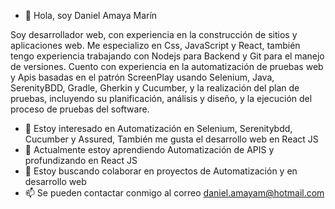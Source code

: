 
- 👋 Hola, soy Daniel Amaya Marín

Soy desarrollador web, con experiencia en la construcción de sitios y aplicaciones web. Me especializo en Css, JavaScript y React,
también tengo experiencia trabajando con Nodejs para Backend y Git para el manejo de versiones.
Cuento con experiencia en la automatización de pruebas web y Apis basadas en el patrón ScreenPlay usando Selenium, Java, SerenityBDD,
Gradle, Gherkin y Cucumber, y la realización del plan de pruebas, incluyendo su planificación, análisis y diseño, y la ejecución
del proceso de pruebas del software.

- 👀 Estoy interesado en Automatización en Selenium, Serenitybdd, Cucumber y Assured, También me gusta el desarrollo web en React JS
- 🌱 Actualmente estoy aprendiendo Automatización de APIS y profundizando en React JS
- 💞️ Estoy buscando colaborar en proyectos de Automatización y en desarrollo web
- 📫 Se pueden contactar conmigo al correo daniel.amayam@hotmail.com 
